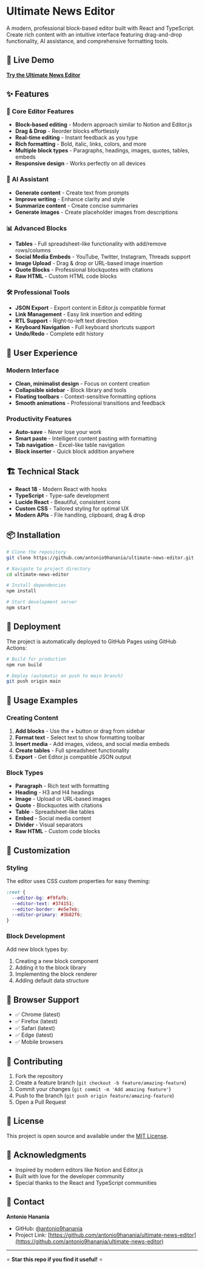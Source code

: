 # Ultimate News Editor

A modern, professional block-based editor built with React and TypeScript. Create rich content with an intuitive interface featuring drag-and-drop functionality, AI assistance, and comprehensive formatting tools.

## 🚀 Live Demo

**[Try the Ultimate News Editor](https://antonio9hanania.github.io/ultimate-news-editor)**

## ✨ Features

### 🎯 Core Editor Features
- **Block-based editing** - Modern approach similar to Notion and Editor.js
- **Drag & Drop** - Reorder blocks effortlessly
- **Real-time editing** - Instant feedback as you type
- **Rich formatting** - Bold, italic, links, colors, and more
- **Multiple block types** - Paragraphs, headings, images, quotes, tables, embeds
- **Responsive design** - Works perfectly on all devices

### 🧠 AI Assistant
- **Generate content** - Create text from prompts
- **Improve writing** - Enhance clarity and style
- **Summarize content** - Create concise summaries
- **Generate images** - Create placeholder images from descriptions

### 📊 Advanced Blocks
- **Tables** - Full spreadsheet-like functionality with add/remove rows/columns
- **Social Media Embeds** - YouTube, Twitter, Instagram, Threads support
- **Image Upload** - Drag & drop or URL-based image insertion
- **Quote Blocks** - Professional blockquotes with citations
- **Raw HTML** - Custom HTML code blocks

### 🛠️ Professional Tools
- **JSON Export** - Export content in Editor.js compatible format
- **Link Management** - Easy link insertion and editing
- **RTL Support** - Right-to-left text direction
- **Keyboard Navigation** - Full keyboard shortcuts support
- **Undo/Redo** - Complete edit history

## 🎨 User Experience

### Modern Interface
- **Clean, minimalist design** - Focus on content creation
- **Collapsible sidebar** - Block library and tools
- **Floating toolbars** - Context-sensitive formatting options
- **Smooth animations** - Professional transitions and feedback

### Productivity Features
- **Auto-save** - Never lose your work
- **Smart paste** - Intelligent content pasting with formatting
- **Tab navigation** - Excel-like table navigation
- **Block inserter** - Quick block addition anywhere

## 🏗️ Technical Stack

- **React 18** - Modern React with hooks
- **TypeScript** - Type-safe development
- **Lucide React** - Beautiful, consistent icons
- **Custom CSS** - Tailored styling for optimal UX
- **Modern APIs** - File handling, clipboard, drag & drop

## 📦 Installation

```bash
# Clone the repository
git clone https://github.com/antonio9hanania/ultimate-news-editor.git

# Navigate to project directory
cd ultimate-news-editor

# Install dependencies
npm install

# Start development server
npm start
```

## 🚀 Deployment

The project is automatically deployed to GitHub Pages using GitHub Actions:

```bash
# Build for production
npm run build

# Deploy (automatic on push to main branch)
git push origin main
```

## 🎯 Usage Examples

### Creating Content
1. **Add blocks** - Use the + button or drag from sidebar
2. **Format text** - Select text to show formatting toolbar
3. **Insert media** - Add images, videos, and social media embeds
4. **Create tables** - Full spreadsheet functionality
5. **Export** - Get Editor.js compatible JSON output

### Block Types
- **Paragraph** - Rich text with formatting
- **Heading** - H3 and H4 headings
- **Image** - Upload or URL-based images
- **Quote** - Blockquotes with citations
- **Table** - Spreadsheet-like tables
- **Embed** - Social media content
- **Divider** - Visual separators
- **Raw HTML** - Custom code blocks

## 🎨 Customization

### Styling
The editor uses CSS custom properties for easy theming:

```css
:root {
  --editor-bg: #f9fafb;
  --editor-text: #374151;
  --editor-border: #e5e7eb;
  --editor-primary: #3b82f6;
}
```

### Block Development
Add new block types by:
1. Creating a new block component
2. Adding it to the block library
3. Implementing the block renderer
4. Adding default data structure

## 📱 Browser Support

- ✅ Chrome (latest)
- ✅ Firefox (latest)
- ✅ Safari (latest)
- ✅ Edge (latest)
- ✅ Mobile browsers

## 🤝 Contributing

1. Fork the repository
2. Create a feature branch (`git checkout -b feature/amazing-feature`)
3. Commit your changes (`git commit -m 'Add amazing feature'`)
4. Push to the branch (`git push origin feature/amazing-feature`)
5. Open a Pull Request

## 📄 License

This project is open source and available under the [MIT License](LICENSE).

## 🙏 Acknowledgments

- Inspired by modern editors like Notion and Editor.js
- Built with love for the developer community
- Special thanks to the React and TypeScript communities

## 📧 Contact

**Antonio Hanania**
- GitHub: [@antonio9hanania](https://github.com/antonio9hanania)
- Project Link: [https://github.com/antonio9hanania/ultimate-news-editor](https://github.com/antonio9hanania/ultimate-news-editor)

---

⭐ **Star this repo if you find it useful!** ⭐